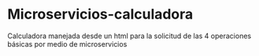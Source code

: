 # Microservicios-calculadora
Calculadora manejada desde un html para la solicitud de las 4 operaciones básicas por medio de microservicios
